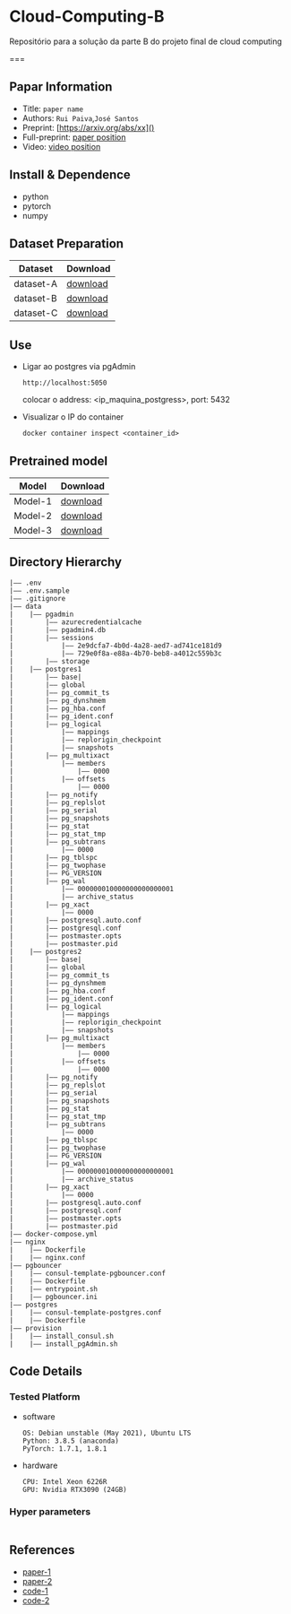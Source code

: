 # Cloud-Computing-B
Repositório para a solução da parte B do projeto final de cloud computing

===

## Papar Information
- Title:  `paper name`
- Authors:  `Rui Paiva`,`José Santos`
- Preprint: [https://arxiv.org/abs/xx]()
- Full-preprint: [paper position]()
- Video: [video position]()

## Install & Dependence
- python
- pytorch
- numpy

## Dataset Preparation
| Dataset | Download |
| ---     | ---   |
| dataset-A | [download]() |
| dataset-B | [download]() |
| dataset-C | [download]() |

## Use
- Ligar ao postgres via pgAdmin
  ```
  http://localhost:5050
  ```
  colocar o address: <ip_maquina_postgress>, port: 5432

  
- Visualizar o IP do container
  ```
  docker container inspect <container_id>
  ```
## Pretrained model
| Model | Download |
| ---     | ---   |
| Model-1 | [download]() |
| Model-2 | [download]() |
| Model-3 | [download]() |


## Directory Hierarchy
```
|—— .env
|—— .env.sample
|—— .gitignore
|—— data
|    |—— pgadmin
|        |—— azurecredentialcache
|        |—— pgadmin4.db
|        |—— sessions
|            |—— 2e9dcfa7-4b0d-4a28-aed7-ad741ce181d9
|            |—— 729e0f8a-e88a-4b70-beb8-a4012c559b3c
|        |—— storage
|    |—— postgres1
|        |—— base|             
|        |—— global
|        |—— pg_commit_ts
|        |—— pg_dynshmem
|        |—— pg_hba.conf
|        |—— pg_ident.conf
|        |—— pg_logical
|            |—— mappings
|            |—— replorigin_checkpoint
|            |—— snapshots
|        |—— pg_multixact
|            |—— members
|                |—— 0000
|            |—— offsets
|                |—— 0000
|        |—— pg_notify
|        |—— pg_replslot
|        |—— pg_serial
|        |—— pg_snapshots
|        |—— pg_stat
|        |—— pg_stat_tmp
|        |—— pg_subtrans
|            |—— 0000
|        |—— pg_tblspc
|        |—— pg_twophase
|        |—— PG_VERSION
|        |—— pg_wal
|            |—— 000000010000000000000001
|            |—— archive_status
|        |—— pg_xact
|            |—— 0000
|        |—— postgresql.auto.conf
|        |—— postgresql.conf
|        |—— postmaster.opts
|        |—— postmaster.pid
|    |—— postgres2
|        |—— base|              
|        |—— global
|        |—— pg_commit_ts
|        |—— pg_dynshmem
|        |—— pg_hba.conf
|        |—— pg_ident.conf
|        |—— pg_logical
|            |—— mappings
|            |—— replorigin_checkpoint
|            |—— snapshots
|        |—— pg_multixact
|            |—— members
|                |—— 0000
|            |—— offsets
|                |—— 0000
|        |—— pg_notify
|        |—— pg_replslot
|        |—— pg_serial
|        |—— pg_snapshots
|        |—— pg_stat
|        |—— pg_stat_tmp
|        |—— pg_subtrans
|            |—— 0000
|        |—— pg_tblspc
|        |—— pg_twophase
|        |—— PG_VERSION
|        |—— pg_wal
|            |—— 000000010000000000000001
|            |—— archive_status
|        |—— pg_xact
|            |—— 0000
|        |—— postgresql.auto.conf
|        |—— postgresql.conf
|        |—— postmaster.opts
|        |—— postmaster.pid
|—— docker-compose.yml
|—— nginx
|    |—— Dockerfile
|    |—— nginx.conf
|—— pgbouncer
|    |—— consul-template-pgbouncer.conf
|    |—— Dockerfile
|    |—— entrypoint.sh
|    |—— pgbouncer.ini
|—— postgres
|    |—— consul-template-postgres.conf
|    |—— Dockerfile
|—— provision
|    |—— install_consul.sh
|    |—— install_pgAdmin.sh
```
## Code Details
### Tested Platform
- software
  ```
  OS: Debian unstable (May 2021), Ubuntu LTS
  Python: 3.8.5 (anaconda)
  PyTorch: 1.7.1, 1.8.1
  ```
- hardware
  ```
  CPU: Intel Xeon 6226R
  GPU: Nvidia RTX3090 (24GB)
  ```
### Hyper parameters
```
```
## References
- [paper-1]()
- [paper-2]()
- [code-1](https://github.com)
- [code-2](https://github.com)
  